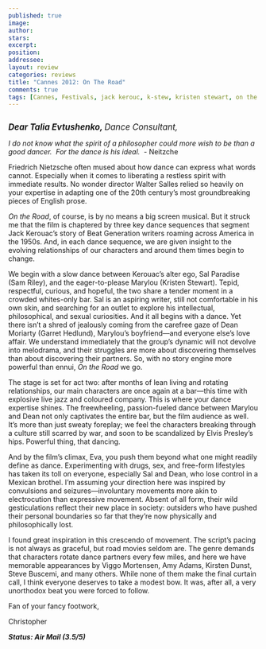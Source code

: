 ```yaml
---
published: true
image:
author: 
stars: 
excerpt: 
position: 
addressee: 
layout: review
categories: reviews
title: "Cannes 2012: On The Road"
comments: true
tags: [Cannes, Festivals, jack kerouc, k-stew, kristen stewart, on the road]
---
```

<div><p><span class="full-image-block ssNonEditable"><span><a href="/letters/2012/5/28/on-the-road.html"><img src="http://static.squarespace.com/static/5005f6bcc4aa41161b33e89e/5329cf1fe4b07c068ebf74de/5329cf1fe4b07c068ebf7588/1338261149787/On%20the%20Road.jpg" alt="" /></a></span></span></p>
<p><span style="font-size:120%;"><strong><em>Dear Talia Evtushenko, </em></strong><em>Dance Consultant,</em> </span></p>
<p><em>I do not know what the spirit of a philosopher could more wish to be than a good dancer.  For the dance is his ideal. </em> - Neitzche</p>
<p>Friedrich Nietzsche often mused about how dance can express what words cannot. Especially when it comes to liberating a restless spirit with immediate results. No wonder director Walter Salles relied so heavily on your expertise in adapting one of the 20th century’s most groundbreaking pieces of English prose.</p>
<p><em>On the Road</em>, of course, is by no means a big screen musical. But it struck me that the film is chaptered by three key dance sequences that segment Jack Kerouac’s story of Beat Generation writers roaming across America in the 1950s. And, in each dance sequence, we are given insight to the evolving relationships of our characters and around them times begin to change.</p>
<p>We begin with a slow dance between Kerouac’s alter ego, Sal Paradise (Sam Riley), and the eager-to-please Marylou (Kristen Stewart). Tepid, respectful, curious, and hopeful, the two share a tender moment in a crowded whites-only bar. Sal is an aspiring writer, still not comfortable in his own skin, and searching for an outlet to explore his intellectual, philosophical, and sexual curiosities. And it all begins with a dance. Yet there isn’t a shred of jealously coming from the carefree gaze of Dean Moriarty (Garret Hedlund), Marylou’s boyfriend—and everyone else’s love affair. We understand immediately that the group’s dynamic will not devolve into melodrama, and their struggles are more about discovering themselves than about discovering their partners. So, with no story engine more powerful than ennui, <em>On the Road</em> we go.</p>
<p>The stage is set for act two: after months of lean living and rotating relationships, our main characters are once again at a bar—this time with explosive live jazz and coloured company. This is where your dance expertise shines. The freewheeling, passion-fueled dance between Marylou and Dean not only captivates the entire bar, but the film audience as well. It’s more than just sweaty foreplay; we feel the characters breaking through a culture still scarred by war, and soon to be scandalized by Elvis Presley’s hips. Powerful thing, that dancing.</p>
<p>And by the film’s climax, Eva, you push them beyond what one might readily define as dance. Experimenting with drugs, sex, and free-form lifestyles has taken its toll on everyone, especially Sal and Dean, who lose control in a Mexican brothel. I’m assuming your direction here was inspired by convulsions and seizures—involuntary movements more akin to electrocution than expressive movement. Absent of all form, their wild gesticulations reflect their new place in society: outsiders who have pushed their personal boundaries so far that they’re now physically and philosophically lost.</p>
<p>I found great inspiration in this crescendo of movement. The script’s pacing is not always as graceful, but road movies seldom are. The genre demands that characters rotate dance partners every few miles, and here we have memorable appearances by Viggo Mortensen, Amy Adams, Kirsten Dunst, Steve Buscemi, and many others. While none of them make the final curtain call, I think everyone deserves to take a modest bow. It was, after all, a very unorthodox beat you were forced to follow.</p>
<p>Fan of your fancy footwork,</p>
<p>Christopher</p>
<p><strong><em>Status: Air Mail (3.5/5)</em></strong></p></div>
